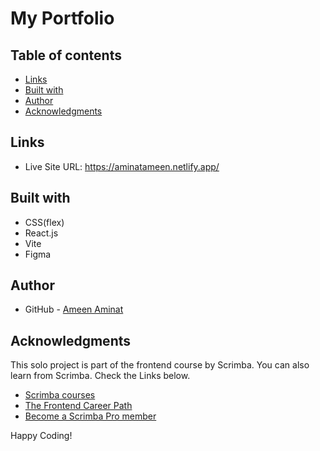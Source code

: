 # My Portfolio 



## Table of contents

- [Links](#links)
- [Built with](#built-with)
- [Author](#author)
- [Acknowledgments](#acknowledgments)

## Links

- Live Site URL: https://aminatameen.netlify.app/


## Built with

- CSS(flex)
- React.js
- Vite
- Figma


## Author

- GitHub - [Ameen Aminat](https://github.com/Ameenaminah)

## Acknowledgments

This solo project is part of the frontend course by Scrimba. 
You can also learn from Scrimba. Check the Links below.

- [Scrimba courses](https://scrimba.com/allcourses)
- [The Frontend Career Path](https://scrimba.com/learn/frontend)
- [Become a Scrimba Pro member](https://scrimba.com/pricing)

Happy Coding!
 
